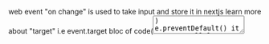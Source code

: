 web event "on change" is used to take input and store it in nextjs
learn more about "target"  i.e event.target                 bloc of code(<textarea>)
e.preventDefault() it stops parallel events. it makes them perform functionality of only those events who are clicked. research about stopreposition
use ref is used to control state of parent being re rendered into multiple child components. it has a node reference it changes the node so the virtual dom isnt changed and it doesnt paint actual dom.
**learn about fragment tags** :[Instead of wrapping your elements in a <div> or any other container, you can now use the concise <>...</> syntax to create a fragment. They allow you to group multiple JSX elements without introducing an extra wrapper node.]

suspense a react component is used to wrap loading screen by using "fall back"